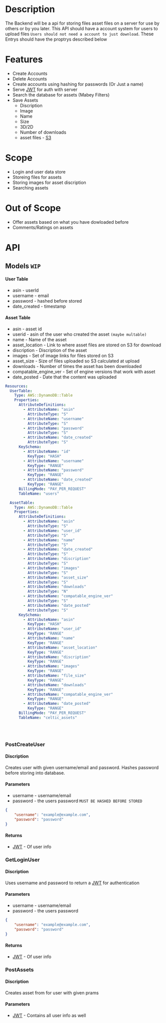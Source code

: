 # Description 
The Backend will be a api for storing files asset files on a server for use by others or by you later. This API should have a account system for users to upload files `Users should not need a account to just download`. These Entrys should have the proptrys described below



# Features
- Create Accounts
- Delete Accounts
- Create accounts using hashing for passwords (Or Just a name)
- Serve [JWT](https://jwt.io/) for auth with server 
- Search the database for assets (Mabey Filters)
- Save Assets 
	- Discription 
	- Image
	- Name
	- Size
	- 3D/2D
	- Number of downloads
	- asset files - [S3](https://aws.amazon.com/s3/?trkCampaign=acq_paid_search_brand&sc_channel=ps&sc_campaign=acquisition_US&sc_publisher=Google&sc_category=Storage&sc_country=US&sc_geo=NAMER&sc_outcome=acq&sc_detail=%2Bamazon%20%2Bweb%20%2Bstorage&sc_content={adgroup}&sc_matchtype=b&sc_segment=463367501468&sc_medium=ACQ-P|PS-GO|Brand|Desktop|SU|Storage|Solution|US|EN|Sitelink&s_kwcid=AL!4422!3!463367501468!b!!g!!%2Bamazon%20%2Bweb%20%2Bstorage&ef_id=CjwKCAiAo4OQBhBBEiwA5KWu_4DlyR3FcBrg8z7G7I-rBr7cCc9Ct2WCaBVbEb0LkPKqLnmuu6bxyhoCmuYQAvD_BwE:G:s&s_kwcid=AL!4422!3!463367501468!b!!g!!%2Bamazon%20%2Bweb%20%2Bstorage)


# Scope
- Login and user data store
- Storeing files for assets
- Storing images for asset discription
- Searching assets


# Out of Scope
- Offer assets based on what you have dowloaded before
- Comments/Ratings on assets


# API


## Models `WIP`
#### User Table
- asin - userId
- username - email
- password - hashed before stored
- date_created - timestamp

#### Asset Table
- asin - asset id
- userid - asin of the user who created the asset `(maybe multable)`
- name - Name of the asset
- asset_location - Link to where asset files are stored on S3 for download
- discription - Discription of the asset
- images - Set of image links for files stored on S3
- asset_size - Size of files uploaded so S3 calculated at upload
- downloads - Number of times the asset has been downloaded
- compatable_engine_ver - Set of engine versions that work with asset
- date_posted - Date that the content was uploaded


```yaml
Resources:
  UserTable:
    Type: AWS::DynamoDB::Table
    Properties:
      AttributeDefinitions:
        - AttributeName: "asin"
          AttributeType: "S"
		- AttributeName: "username"
          AttributeType: "S"
		- AttributeName: "password"
          AttributeType: "S"
		- AttributeName: "date_created"
          AttributeType: "S"
      KeySchema:
        - AttributeName: "id"
          KeyType: "HASH"
		- AttributeName: "username"
          KeyType: "RANGE"
		- AttributeName: "password"
          KeyType: "RANGE"
		- AttributeName: "date_created"
          KeyType: "RANGE"
      BillingMode: "PAY_PER_REQUEST"
      TableName: "users"

  AssetTable:
    Type: AWS::DynamoDB::Table
    Properties:
      AttributeDefinitions:
        - AttributeName: "asin"
          AttributeType: "S"
        - AttributeName: "user_id"
          AttributeType: "S"
		- AttributeName: "name"
          AttributeType: "S"
		- AttributeName: "date_created"
          AttributeType: "S"
		- AttributeName: "discription"
          AttributeType: "S"
		- AttributeName: "images"
          AttributeType: "S"
		- AttributeName: "asset_size"
          AttributeType: "S"
		- AttributeName: "downloads"
          AttributeType: "N"
		- AttributeName: "compatable_engine_ver"
          AttributeType: "S"
		- AttributeName: "date_posted"
          AttributeType: "S"
      KeySchema:
        - AttributeName: "asin"
          KeyType: "HASH"
        - AttributeName: "user_id"
          KeyType: "RANGE"
		- AttributeName: "name"
          KeyType: "RANGE"
		- AttributeName: "asset_location"
          KeyType: "RANGE"
		- AttributeName: "discription"
          KeyType: "RANGE"
		- AttributeName: "images"
          KeyType: "RANGE"
		- AttributeName: "file_size"
          KeyType: "RANGE"
		- AttributeName: "downloads"
          KeyType: "RANGE"
		- AttributeName: "compatable_engine_ver"
          KeyType: "RANGE"
		- AttributeName: "date_posted"
          KeyType: "RANGE"
      BillingMode: "PAY_PER_REQUEST"
      TableName: "celtic_assets"

	
	

```


### PostCreateUser
#### Discription
Creates user with given username/email and password. Hashes password before storing into database.

#### Parameters 
- username - username/email
- password - the users password `MUST BE HASHED BEFORE STORED`

```json
{
	"username": "example@example.com",
	"password": "password"
}
```

#### Returns
- [JWT](https://jwt.io/) - Of user info


### GetLoginUser
#### Discription
Uses username and password to return a  [JWT](https://jwt.io/) for authentication 

#### Parameters 
- username - username/email
- password - the users password 
```json
{
	"username": "example@example.com",
	"password": "password"
}
```

#### Returns
- [JWT](https://jwt.io/) - Of user info


### PostAssets
#### Discription
Creates asset from for user with given prams

#### Parameters 
-  [JWT](https://jwt.io/) - Contains all user info as well 


